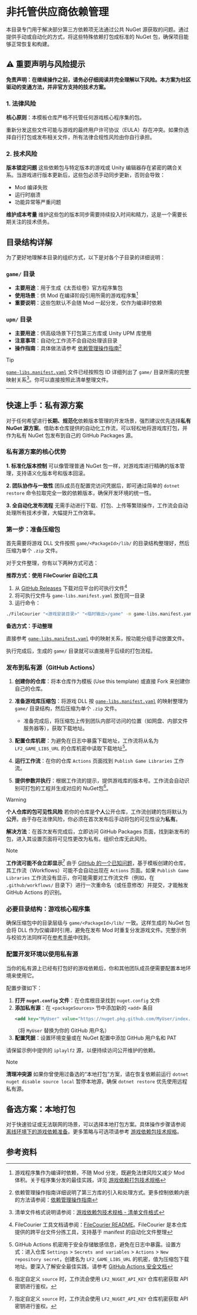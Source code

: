 # 非托管供应商依赖管理

本目录专门用于解决部分第三方依赖项无法通过公共 NuGet 源获取的问题。通过提供手动或自动化的方式，将这些特殊依赖打包成标准的 NuGet 包，确保项目能够正常恢复和构建。

## ⚠️ 重要声明与风险提示

**免责声明：在继续操作之前，请务必仔细阅读并完全理解以下风险。本方案为社区驱动的变通方法，并非官方支持的技术方案。**

### 1. 法律风险

**核心原则**：本模板仓库严格不托管任何游戏核心程序集的包。

重新分发这些文件可能与游戏的最终用户许可协议（EULA）存在冲突。如果你选择自行打包或发布相关文件，所有法律合规性风险由你自行承担。

### 2. 技术风险

**版本锁定问题**
这些依赖包与特定版本的游戏或 Unity 编辑器存在紧密的耦合关系。当游戏进行版本更新后，这些包必须手动同步更新，否则会导致：

- Mod 编译失败
- 运行时崩溃
- 功能异常等严重问题

**维护成本考量**
维护这些包的版本同步需要持续投入时间和精力，这是一个需要长期关注的技术债务。

## 目录结构详解

为了更好地理解本目录的组织方式，以下是对各个子目录的详细说明：

### `game/` 目录
- **主要用途**：用于生成《太吾绘卷》官方程序集包
- **使用场景**：供 Mod 在编译阶段引用所需的游戏程序集[^1]
- **重要说明**：这些包默认不会随 Mod 一起分发，仅作为编译时依赖

### `upm/` 目录
- **主要用途**：供高级场景下打包第三方库或 Unity UPM 库使用
- **注意事项**：自动化工作流不会自动处理该目录
- **操作指南**：具体做法请参考 [依赖管理操作指南](../../docs/how-to/dependency-management.md)[^2]

> [!TIP]
> [`game-libs.manifest.yaml`](game/game-libs.manifest.yaml) 文件已经按照包 ID 详细列出了 `game/` 目录所需的完整映射关系[^3]。你可以直接按照此清单整理文件。

---

## 快速上手：私有源方案

对于任何希望进行**长期、规范化**依赖版本管理的开发场景，强烈建议优先选择**私有 NuGet 源方案**。借助本仓库提供的自动化工作流，可以轻松地将游戏库打包，并作为私有 NuGet 包发布到自己的 GitHub Packages 源。

### 私有源方案的核心优势

**1. 标准化版本控制**
可以像管理普通 NuGet 包一样，对游戏库进行精确的版本管理，支持语义化版本号和版本回滚。

**2. 团队协作与一致性**
团队成员在配置完访问凭据后，即可通过简单的 `dotnet restore` 命令拉取完全一致的依赖版本，确保开发环境的统一性。

**3. 全自动化发布流程**
无需手动进行下载、打包、上传等繁琐操作，工作流会自动处理所有技术步骤，大幅提升工作效率。

### 第一步：准备压缩包

首先需要将游戏 DLL 文件按照 `game/<PackageId>/lib/` 的目录结构整理好，然后压缩为单个 `.zip` 文件。

对于文件整理，你有以下两种方式可选：

**推荐方式：使用 FileCourier 自动化工具**

1. 从 [GitHub Releases](https://github.com/iplaylf2/lf2-taiwu-mods/releases) 下载对应平台的可执行文件[^4]
2. 将可执行文件与 `game-libs.manifest.yaml` 放在同一目录
3. 运行命令：

```bash
./FileCourier "<游戏安装目录>" "<临时输出>/game" -m game-libs.manifest.yaml
```

**备选方式：手动整理**

直接参考 [`game-libs.manifest.yaml`](game/game-libs.manifest.yaml) 中的映射关系，按功能分组手动放置文件。

执行完成后，生成的 `game/` 目录就可以直接用于后续的打包流程。

### 发布到私有源（GitHub Actions）

1. **创建你的仓库**：将本仓库作为模板 (Use this template) 或直接 Fork 来创建你自己的仓库。

2. **准备游戏库压缩包**：将游戏 DLL 按 [`game-libs.manifest.yaml`](game/game-libs.manifest.yaml) 的映射整理为 `game/` 目录结构，然后压缩为单个 `.zip` 文件。
   - 准备完成后，将压缩包上传到团队内部可访问的位置（如网盘、内部文件服务器等），获取下载地址。

3. **配置仓库机密**：为避免在日志中暴露下载地址，工作流将从名为 `LF2_GAME_LIBS_URL` 的仓库机密中读取下载地址[^5]。

4. **运行工作流**：在你的仓库 `Actions` 页面找到 `Publish Game Libraries` 工作流。

5. **提供参数并执行**：根据工作流的提示，提供游戏库的版本号。工作流会自动识别可打包的工程并生成对应的 NuGet包[^6]。

> [!WARNING]
> **个人仓库的包可见性风险**
> 若你的仓库是**个人**公开仓库，工作流创建的包将默认为**公开**。由于存在法律风险，你必须在首次发布后手动将包的可见性设为**私有**。
>
> **解决方法**：在首次发布完成后，立即访问 GitHub Packages 页面，找到新发布的包，进入其设置页面将可见性更改为私有。组织仓库无此风险。

> [!NOTE]
> **工作流可能不会立即显示**[^6]
> 由于 [GitHub 的一个已知问题](https://github.com/orgs/community/discussions/25219)，基于模板创建的仓库，其工作流（Workflows）可能不会自动出现在 `Actions` 页面。如果 `Publish Game Libraries` 工作流没有显示，你可能需要对工作流文件（例如，在 `.github/workflows/` 目录下）进行一次重命名（或任意修改）并提交，才能触发 GitHub Actions 的识别。

### 必要目录结构：游戏核心程序集

确保压缩包中的目录层级与 `game/<PackageId>/lib/` 一致。这样生成的 NuGet 包会将 DLL 作为仅编译时引用，避免在发布 Mod 时重复分发游戏文件。完整示例与校验方法同样可在[参考手册](../../docs/reference/game-libs-packaging.md#目录结构与清单)中找到。

### 配置开发环境以使用私有源

当你的私有源上已经有打包好的游戏依赖后，你和其他团队成员便需要配置本地环境来使用它。

配置步骤如下：

1. **打开 `nuget.config` 文件**：在仓库根目录找到 `nuget.config` 文件
2. **添加私有源**：在 `<packageSources>` 节中添加新的 `<add>` 条目
   ```xml
   <add key="MyUser" value="https://nuget.pkg.github.com/MyUser/index.json" />
   ```
   （将 `MyUser` 替换为你的 GitHub 用户名）
3. **配置凭据**：设置环境变量或在 NuGet 配置中添加 GitHub 用户名和 PAT

请保留示例中提供的 `iplaylf2` 源，以便持续访问公开维护的依赖。

> [!NOTE]
> **清理冲突源**
> 如果你曾使用过备选的“本地打包”方案，请在恢复依赖前运行 `dotnet nuget disable source local` 暂停本地源，确保 `dotnet restore` 优先使用远程私有源。

## 备选方案：本地打包

对于快速验证或无法联网的场景，可以选择本地打包方案。具体操作步骤请参阅 [离线环境下的游戏依赖准备](../../docs/how-to/game-libs-offline-setup.md)。更多策略与可选项请参考 [游戏依赖包技术规格](../../docs/reference/game-libs-packaging.md)。

## 参考资料

[^1]: 游戏程序集作为编译时依赖，不随 Mod 分发，既避免法律风险又减少 Mod 体积。关于程序集分发的最佳实践，详见 [游戏依赖打包技术规格](../../docs/reference/game-libs-packaging.md)

[^2]: 依赖管理操作指南详细说明了第三方库的引入和处理方式。更多控制依赖内嵌的方法请参阅：[依赖管理操作指南](../../docs/how-to/dependency-management.md#控制依赖内嵌行为)

[^3]: 清单文件格式说明请参阅：[游戏依赖包技术规格 - 清单文件格式](../../docs/reference/game-libs-packaging.md#清单文件格式)

[^4]: FileCourier 工具文档请参阅：[FileCourier README](tools/FileCourier/README.md)。FileCourier 是本仓库提供的跨平台文件分拣工具，支持基于 manifest 的自动化文件整理

[^5]: GitHub Actions 机密用于安全存储敏感信息，避免在日志中暴露。设置方式：进入仓库 `Settings` > `Secrets and variables` > `Actions` > `New repository secret`，创建名为 `LF2_GAME_LIBS_URL` 的机密，值为压缩包下载地址。要深入了解安全最佳实践，请参考 [GitHub Actions 安全文档](https://docs.github.com/zh-cn/actions/security-guides/using-secrets-in-github-actions)

[^6]: 指定自定义 `source` 时，工作流会使用 `LF2_NUGET_API_KEY` 仓库机密获取 API 密钥进行鉴权。

[^7]: 工作流会自动识别 `projects/unmanaged-vendor/` 下标记为可打包的工程并生成对应的 NuGet 包。基于模板创建的仓库可能需要先修改工作流文件才能在 Actions 页面显示。关于本仓库的自动化构建体系，详见 [构建系统参考](../../docs/reference/build-system.md)

